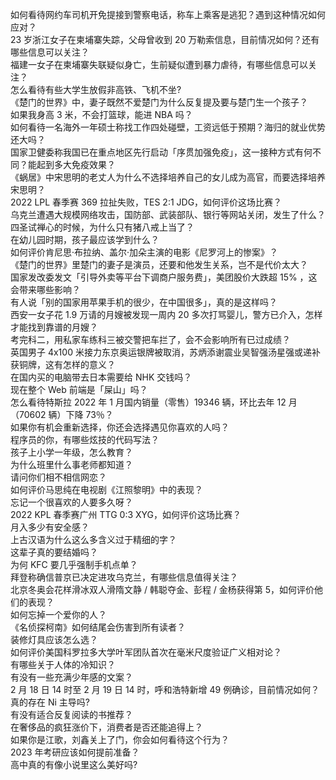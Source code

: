 如何看待网约车司机开免提接到警察电话，称车上乘客是逃犯？遇到这种情况如何应对？  
23 岁浙江女子在柬埔寨失踪，父母曾收到 20 万勒索信息，目前情况如何？还有哪些信息可以关注？  
福建一女子在柬埔寨失联疑似身亡，生前疑似遭到暴力虐待，有哪些信息可以关注？  
怎么看待有些大学生放假非高铁、飞机不坐?  
《楚门的世界》中，妻子既然不爱楚门为什么反复提及要与楚门生一个孩子？  
如果我身高 3 米，不会打篮球，能进 NBA 吗？  
如何看待一名海外一年硕士称找工作四处碰壁，工资远低于预期？海归的就业优势还大吗？  
国家卫健委称我国已在重点地区先行启动「序贯加强免疫」，这一接种方式有何不同？能起到多大免疫效果？  
《蜗居》中宋思明的老丈人为什么不选择培养自己的女儿成为高官，而要选择培养宋思明？  
2022 LPL 春季赛 369 拉扯失败，TES 2:1 JDG，如何评价这场比赛？  
乌克兰遭遇大规模网络攻击，国防部、武装部队、银行等网站关闭，发生了什么？  
四圣试禅心的时候，为什么只有猪八戒上当了？  
在幼儿园时期，孩子最应该学到什么？  
如何评价肯尼思·布拉纳、盖尔·加朵主演的电影《尼罗河上的惨案》？  
《楚门的世界》里楚门的妻子是演员，还要和他发生关系，岂不是代价太大？  
国家发改委发文「引导外卖等平台下调商户服务费」，美团股价大跌超  15% ，这会带来哪些影响？  
有人说「别的国家用苹果手机的很少，在中国很多」，真的是这样吗？  
西安一女子花 1.9 万请的月嫂被发现一周内 20 多次打骂婴儿，警方已介入，怎样才能找到靠谱的月嫂？  
考完科二，用私家车练科三被交警把车拦了，会不会影响所有已过成绩？  
英国男子 4x100 米接力东京奥运银牌被取消，苏炳添谢震业吴智强汤星强或递补获铜牌，这有怎样的意义？  
在国内买的电脑带去日本需要给 NHK 交钱吗？  
现在整个 Web 前端是「屎山」吗？  
怎么看待特斯拉 2022 年 1 月国内销量（零售）19346 辆，环比去年 12 月（70602 辆）下降 73％？  
如果你有机会重新选择，你还会选择遇见你喜欢的人吗？  
程序员的你，有哪些炫技的代码写法？  
孩子上小学一年级，怎么教育？  
为什么班里什么事老师都知道？  
请问你们相不相信网恋？  
如何评价马思纯在电视剧《江照黎明》中的表现？  
忘记一个很喜欢的人要多久呀？  
2022 KPL 春季赛广州 TTG 0:3 XYG，如何评价这场比赛？  
月入多少有安全感？  
上古汉语为什么这么多含义过于精细的字？  
这辈子真的要结婚吗？  
为何 KFC 要几乎强制手机点单？  
拜登称确信普京已决定进攻乌克兰，有哪些信息值得关注？  
北京冬奥会花样滑冰双人滑隋文静 / 韩聪夺金、彭程 / 金杨获得第 5，如何评价他们的表现？  
如何忘掉一个爱你的人？  
《名侦探柯南》如何结尾会伤害到所有读者？  
装修灯具应该怎么选？  
如何评价美国科罗拉多大学叶军团队首次在毫米尺度验证广义相对论？  
有哪些关于人体的冷知识？  
有没有一些充满少年感的文案？  
2 月 18 日 14 时至 2 月 19 日 14 时，呼和浩特新增 49 例确诊，目前情况如何？  
真的存在 Ni 主导吗?  
有没有适合反复阅读的书推荐？  
在奢侈品的疯狂涨价下，消费者是否还能追得上？  
如果你是江歌，刘鑫关上了门，你会如何看待这个行为？  
2023 年考研应该如何提前准备？  
高中真的有像小说里这么美好吗?  
